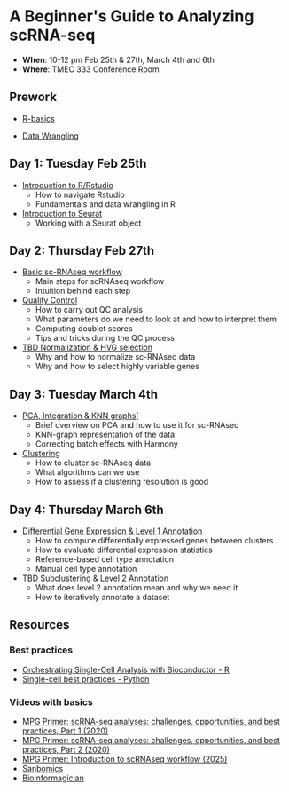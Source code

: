 # A Beginner's Guide to Analyzing scRNA-seq

-   **When**: 10-12 pm Feb 25th & 27th, March 4th and 6th
-   **Where**: TMEC 333 Conference Room

## Prework
-   [R-basics](https://github.com/hms-immunology/scRNA-workshop/blob/main/prework/R-basics.R)

-   [Data Wrangling](https://github.com/hms-immunology/scRNA-workshop/blob/main/prework/data-wrangle-viz-practice.R)

## Day 1: Tuesday Feb 25th

-   [Introduction to R/Rstudio](https://github.com/hms-immunology/intro-R-workshop)
    -   How to navigate Rstudio
    -   Fundamentals and data wrangling in R
-   [Introduction to Seurat](https://github.com/hms-immunology/scRNA-workshop/blob/main/day-1/1-Introduction.pdf)
    -   Working with a Seurat object

## Day 2: Thursday Feb 27th

-   [Basic sc-RNAseq workflow](https://github.com/hms-immunology/scRNA-workshop/blob/main/day-2/1-Basic-scRNAseq-Analysis-Workflow.pdf)
    -   Main steps for scRNAseq workflow
    -   Intuition behind each step
-   [Quality Control](http://htmlpreview.github.io/?https://github.com/hms-immunology/scRNA-workshop/blob/main/day-2/2-QC.html) 
    -   How to carry out QC analysis
    -   What parameters do we need to look at and how to interpret them
    -   Computing doublet scores
    -   Tips and tricks during the QC process
-   [TBD Normalization & HVG selection](http://htmlpreview.github.io/?https://github.com/hms-immunology/scRNA-workshop/blob/main/day-2/Suppl-norm-hvg.html)
    -   Why and how to normalize sc-RNAseq data
    -   Why and how to select highly variable genes

## Day 3: Tuesday March 4th

-   [PCA, Integration & KNN graphs](http://htmlpreview.github.io/?https://github.com/hms-immunology/scRNA-workshop/blob/main/day-3/1-PCA_Harmony_kNN.html)[
    -   Brief overview on PCA and how to use it for sc-RNAseq
    -   KNN-graph representation of the data
    -   Correcting batch effects with Harmony
-   [Clustering](http://htmlpreview.github.io/?https://github.com/hms-immunology/scRNA-workshop/blob/main/day-3/2-Clustering.html) 
    -   How to cluster sc-RNAseq data
    -   What algorithms can we use
    -   How to assess if a clustering resolution is good

## Day 4: Thursday March 6th

-   [Differential Gene Expression & Level 1 Annotation](http://htmlpreview.github.io/?https://github.com/hms-immunology/scRNA-workshop/blob/main/day-4/1-dge-annot-level1.html) 
    -   How to compute differentially expressed genes between clusters
    -   How to evaluate differential expression statistics
    -   Reference-based cell type annotation
    -   Manual cell type annotation
-   [TBD Subclustering & Level 2 Annotation](http://htmlpreview.github.io/?https://github.com/hms-immunology/scRNA-workshop/blob/main/day-4/2-Subclustering-level2.html) 
    -   What does level 2 annotation mean and why we need it
    -   How to iteratively annotate a dataset

## Resources

### Best practices
-   [Orchestrating Single-Cell Analysis with Bioconductor - R](https://bioconductor.org/books/3.17/OSCA/index.html#)
-   [Single-cell best practices - Python](https://www.sc-best-practices.org/preamble.html)

### Videos with basics
-   [MPG Primer: scRNA-seq analyses: challenges, opportunities, and best practices, Part 1 (2020)](https://www.youtube.com/watch?v=q--Hr9ZOpH4&pp=ygUUTVBHIHByaW1lciBzY1JOQSBzZXE%3D)
-   [MPG Primer: scRNA-seq analyses: challenges, opportunities, and best practices, Part 2 (2020)](https://www.youtube.com/watch?v=qUjBmCQoKhU&pp=ygUUTVBHIHByaW1lciBzY1JOQSBzZXE%3D)
-   [MPG Primer: Introduction to scRNAseq workflow (2025)](https://www.youtube.com/watch?v=hbLNA635Mzs&pp=ygUUTVBHIHByaW1lciBzY1JOQSBzZXE%3D)
-   [Sanbomics](https://www.youtube.com/@sanbomics)
-   [Bioinformagician](https://www.youtube.com/@Bioinformagician)
